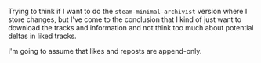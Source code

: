 Trying to think if I want to do the `steam-minimal-archivist` version where I store changes, but I've come to the conclusion that I kind of just want to download the tracks and information and not think too much about potential deltas in liked tracks.

I'm going to assume that likes and reposts are append-only.
